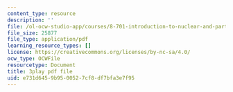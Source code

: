 ```yaml
---
content_type: resource
description: ''
file: /ol-ocw-studio-app/courses/8-701-introduction-to-nuclear-and-particle-physics-fall-2020/e731d6459b9500527cf8df7bfa3e7f95_I5yQgNyBYb8.pdf
file_size: 25877
file_type: application/pdf
learning_resource_types: []
license: https://creativecommons.org/licenses/by-nc-sa/4.0/
ocw_type: OCWFile
resourcetype: Document
title: 3play pdf file
uid: e731d645-9b95-0052-7cf8-df7bfa3e7f95
---
```


